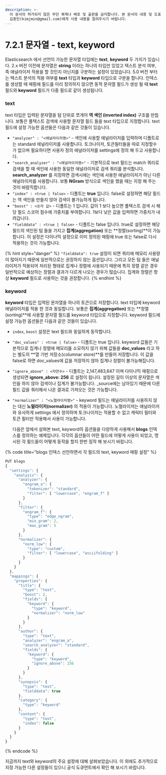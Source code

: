 ```yaml
---
description: >-
  이 문서의 허가되지 않은 무단 복제나 배포 및 출판을 금지합니다. 본 문서의 내용 및 도표 등을 인용하고자 하는 경우 출처를 명시하고
  김종민(kimjmin@gmail.com)에게 사용 내용을 알려주시기 바랍니다.
---
```


# 7.2.1 문자열 - text, keyword

  Elasticsearch 에서 선언이 가능한 문자열 타입에는 **text**, **keyword** 두 가지가 있습니다. 2.x 버전 이전에 문자열은 **string** 이라는 하나의 타입만 있었고 텍스트 분석 여부, 즉 애널라이저 적용을 할 것인지 아닌지를 구분하는 설정이 있었습니다. 5.0 버전 부터는 텍스트 분석의 적용 여부를 **text** 타입과 **keyword** 타입으로 구분을 합니다. 인덱스를 생성할 때 매핑에 필드를 미리 정의하지 않으면 동적 문자열 필드가 생성 될 때 **text** 필드와 **keyword** 필드가 다중 필드로 같이 생성됩니다.

### text

  text 타입은 입력된 문자열을 텀 단위로 쪼개어 **역 색인 \(inverted index\)** 구조를 만듭니다. 보통은 풀텍스트 검색에 사용할 문자열 필드 들을 text 타입으로 지정합니다. text 필드에 설정 가능한 옵션들은 다음과 같은 것들이 있습니다.

* `"analyzer" : "<애널라이저명>"` - 색인에 사용할 애널라이저를 입력하며 디폴트로는 standard 애널라이저를 사용합니다. 토크나이저, 토큰필터들을 따로 지정할수가 없으며 필요하다면 사용자 정의 애널라이저를 settings에 정의 해 두고 사용합니다.
* `"search_analyzer" : "<애널라이저명>"` - 기본적으로 text 필드는 match 쿼리로 검색을 할 때 색인에 사용한 동일한 애널라이저로 검색 쿼리를 분석합니다. **search\_analyzer** 를 지정하면 검색시에는 색인에 사용한 애널라이저가 아닌 다른 애널라이저를 사용합니다. 보통 **NGram** 방식으로 색인을 했을 때는 지정 해 주는 것이 바람직합니다.
* `"index" : <true | false>` - 디폴트는 **true** 입니다. false로 설정하면 해당 필드는 역 색인을 만들지 않아 검색이 불가능하게 됩니다.
* `"boost" : <숫자 값>` - 디폴트는 1 입니다. 값이 1 보다 높으면 풀텍스트 검색 시 해당 필드 스코어 점수에 가중치를 부여합니다. 1보다 낮은 값을 입력하면 가중치가 내려갑니다.
* `"fielddata" : <true | false>` - 디폴트는 false 입니다. true로 설정하면 해당 필드의 색인된 텀 들을 가지고 **집계\(aggregation\)** 또는 **정렬\(sorting\)**이 가능합니다. 이 설정은 다이나믹 설정으로 이미 정의된 매핑에 true 또는 false로 다시 적용하는 것이 가능합니다.

{% hint style="danger" %}
`"fielddata": true` 설정이 되면 쿼리에 메모리 사용량이 많아지기 때문에 일반적으로는 권장하지 않는 옵션입니다. 그리고 모든 텀 들은 애널라이저가 적용되어 처리된 형태로 집계나 정렬에 사용되기 때문에 특히 정렬 같은 경우 일반적으로 예상하는 정렬과 결과가 다르게 나오는 경우가 많습니다. 집계와 정렬은 항상 **keyword** 필드로 사용하는 것을 권장합니다.
{% endhint %}

### keyword

  **keyword** 타입은 입력된 문자열을 하나의 토큰으로 저장합니다. text 타입에 keyword 애널라이저를 적용 한 것과 동일합니다. 보통은 **집계\(aggregation\)** 또는 **정렬\(sorting\)**에 사용할 문자열 필드를 keyword 타입으로 지정합니다. keyword 필드에 설정 가능한 옵션들은 다음과 같은 것들이 있습니다.

* `index`, `boost` 설정은 text 필드와 동일하게 동작합니다.
* `"doc_values" : <true | false>` - 디폴트는 true 입니다. keyword 값들은 기본적으로 집계나 정렬에 메모리를 소모하지 않기 위해 값들을 **doc\_values** 라고 하는 별도의 **열 기반 저장소\(columnar store\)**를 만들어 저장합니다. 이 값을 false로 하면 doc\_values에 값을 저장하지 않아 집계나 정렬이 불가능해집니다.
* `"ignore_above" : <자연수>` - 디폴트는 2,147,483,647 이며 다이나믹 매핑으로 생성되면 **ignore\_above: 256** 로 설정이 됩니다. 설정된 길이 이상의 문자열은 색인을 하지 않아 검색이나 집계가 불가능합니다. \_source에는 남아있기 때문에 다른 필드 값을 쿼리해서 나온 결과로 가져오는 것은 가능합니다.
* `"normalizer" : "<노멀라이저명>"` - keyword 필드는 애널라이저를 사용하지 않는 대신 **노멀라이저\(normalizer\)** 의 적용이 가능합니다. 노멀라이저는 애널라이저와 유사하게 settings 에서 정의하며 토크나이저는 적용할 수 없고 캐릭터 필터와 토큰 필터만 적용해서 사용이 가능합니다.

  다음은 앞에서 살펴본 text, keyword의 옵션들을 다양하게 사용해서 **blogs** 인덱스를 정의하는 예제입니다. 각각의 옵션들이 어떤 필드에 어떻게 사용이 되었고, 명시된 각 필드들이 어떻게 동작을 할지 한번 짐작 해 보시기 바랍니다.

{% code title="blogs 인덱스 선언하면서 각 필드의 text, keyword 매핑 설정" %}
```javascript
PUT blogs
{
  "settings": {
    "analysis": {
      "analyzer": {
        "engram_a": {
          "tokenizer": "standard",
          "filter": [ "lowercase", "engram_f" ]
        }
      },
      "filter": {
        "engram_f": {
          "type": "edge_ngram",
          "min_gram": 2,
          "max_gram": 5
        }
      },
      "normalizer": {
        "norm_low": {
          "type": "custom",
          "filter": [ "lowercase", "asciifolding" ]
        }
      }
    }
  },
  "mappings": {
    "properties": {
      "title": {
        "type": "text",
        "boost": 2,
        "fields": {
          "keyword": {
            "type": "keyword",
            "normalizer": "norm_low"
          }
        }
      },
      "author": {
        "type": "text",
        "analyzer": "engram_a",
        "search_analyzer": "standard",
        "fields": {
          "keyword": {
            "type": "keyword",
            "ignore_above": 256
          }
        }
      },
      "synopsis": {
        "type": "text",
        "fielddata": true
      },
      "category": {
        "type": "keyword"
      },
      "content": {
        "type": "text",
        "index": false
      }
    }
  }
}
```
{% endcode %}

  지금까지 text와 keyword의 주요 설정에 대해 살펴보았습니다. 이 외에도 추가적으로 지정 가능한 다른 설정들이 있으니 공식 도큐먼트에서 확인 해 보시기 바랍니다.

